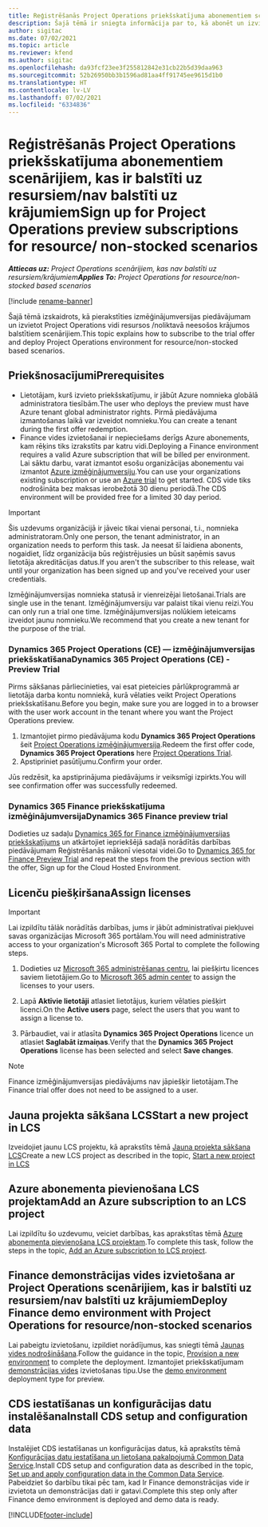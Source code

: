 ```yaml
---
title: Reģistrēšanās Project Operations priekšskatījuma abonementiem scenārijiem, kas ir balstīti uz resursiem/nav balstīti uz krājumiem
description: Šajā tēmā ir sniegta informācija par to, kā abonēt un izvietot Project Operations scenārijiem, kas ir balstīti uz resursiem/nav balstīti uz krājumiem.
author: sigitac
ms.date: 07/02/2021
ms.topic: article
ms.reviewer: kfend
ms.author: sigitac
ms.openlocfilehash: da93fcf23ee3f255812842e31cb22b5d39daa963
ms.sourcegitcommit: 52b26950bb3b1596ad81aa4ff91745ee9615d1b0
ms.translationtype: HT
ms.contentlocale: lv-LV
ms.lasthandoff: 07/02/2021
ms.locfileid: "6334836"
---
```

# <a name="sign-up-for-project-operations-preview-subscriptions-for-resource-non-stocked-scenarios"></a><span data-ttu-id="cbfef-103">Reģistrēšanās Project Operations priekšskatījuma abonementiem scenārijiem, kas ir balstīti uz resursiem/nav balstīti uz krājumiem</span><span class="sxs-lookup"><span data-stu-id="cbfef-103">Sign up for Project Operations preview subscriptions for resource/ non-stocked scenarios</span></span>

<span data-ttu-id="cbfef-104">_**Attiecas uz:** Project Operations scenārijiem, kas nav balstīti uz resursiem/krājumiem_</span><span class="sxs-lookup"><span data-stu-id="cbfef-104">_**Applies To:** Project Operations for resource/non-stocked based scenarios_</span></span>

[!include [rename-banner](~/includes/cc-data-platform-banner.md)]

<span data-ttu-id="cbfef-105">Šajā tēmā izskaidrots, kā pierakstīties izmēģinājumversijas piedāvājumam un izvietot Project Operations vidi resursos /noliktavā neesošos krājumos balstītiem scenārijiem.</span><span class="sxs-lookup"><span data-stu-id="cbfef-105">This topic explains how to subscribe to the trial offer and deploy Project Operations environment for resource/non-stocked based scenarios.</span></span>

## <a name="prerequisites"></a><span data-ttu-id="cbfef-106">Priekšnosacījumi</span><span class="sxs-lookup"><span data-stu-id="cbfef-106">Prerequisites</span></span>
- <span data-ttu-id="cbfef-107">Lietotājam, kurš izvieto priekšskatījumu, ir jābūt Azure nomnieka globālā administratora tiesībām.</span><span class="sxs-lookup"><span data-stu-id="cbfef-107">The user who deploys the preview must have Azure tenant global administrator rights.</span></span> <span data-ttu-id="cbfef-108">Pirmā piedāvājuma izmantošanas laikā var izveidot nomnieku.</span><span class="sxs-lookup"><span data-stu-id="cbfef-108">You can create a tenant during the first offer redemption.</span></span> 
- <span data-ttu-id="cbfef-109">Finance vides izvietošanai ir nepieciešams derīgs Azure abonements, kam rēķins tiks izrakstīts par katru vidi.</span><span class="sxs-lookup"><span data-stu-id="cbfef-109">Deploying a Finance environment requires a valid Azure subscription that will be billed per environment.</span></span> <span data-ttu-id="cbfef-110">Lai sāktu darbu, varat izmantot esošu organizācijas abonementu vai izmantot [Azure izmēģinājumversiju](https://azure.microsoft.com/en-us/free/).</span><span class="sxs-lookup"><span data-stu-id="cbfef-110">You can use your organizations existing subscription or use an [Azure trial](https://azure.microsoft.com/en-us/free/) to get started.</span></span> <span data-ttu-id="cbfef-111">CDS vide tiks nodrošināta bez maksas ierobežotā 30 dienu periodā.</span><span class="sxs-lookup"><span data-stu-id="cbfef-111">The CDS environment will be provided free for a limited 30 day period.</span></span>

> [!IMPORTANT]
> <span data-ttu-id="cbfef-112">Šis uzdevums organizācijā ir jāveic tikai vienai personai, t.i., nomnieka administratoram.</span><span class="sxs-lookup"><span data-stu-id="cbfef-112">Only one person, the tenant administrator, in an organization needs to perform this task.</span></span> <span data-ttu-id="cbfef-113">Ja neesat šī laidiena abonents, nogaidiet, līdz organizācija būs reģistrējusies un būsit saņēmis savus lietotāja akreditācijas datus.</span><span class="sxs-lookup"><span data-stu-id="cbfef-113">If you aren't the subscriber to this release, wait until your organization has been signed up and you've received your user credentials.</span></span>
> 
> <span data-ttu-id="cbfef-114">Izmēģinājumversijas nomnieka statusā ir vienreizējai lietošanai.</span><span class="sxs-lookup"><span data-stu-id="cbfef-114">Trials are single use in the tenant.</span></span> <span data-ttu-id="cbfef-115">Izmēģinājumversiju var palaist tikai vienu reizi.</span><span class="sxs-lookup"><span data-stu-id="cbfef-115">You can only run a trial one time.</span></span> <span data-ttu-id="cbfef-116">Izmēģinājumversijas nolūkiem ieteicams izveidot jaunu nomnieku.</span><span class="sxs-lookup"><span data-stu-id="cbfef-116">We recommend that you create a new tenant for the purpose of the trial.</span></span>


### <a name="dynamics-365-project-operations-ce---preview-trial"></a><span data-ttu-id="cbfef-117">Dynamics 365 Project Operations (CE) — izmēģinājumversijas priekšskatīšana</span><span class="sxs-lookup"><span data-stu-id="cbfef-117">Dynamics 365 Project Operations (CE) - Preview Trial</span></span> 

<span data-ttu-id="cbfef-118">Pirms sākšanas pārliecinieties, vai esat pieteicies pārlūkprogrammā ar lietotāja darba kontu nomniekā, kurā vēlaties veikt Project Operations priekšskatīšanu.</span><span class="sxs-lookup"><span data-stu-id="cbfef-118">Before you begin, make sure you are logged in to a browser with the user work account in the tenant where you want the Project Operations preview.</span></span>

1. <span data-ttu-id="cbfef-119">Izmantojiet pirmo piedāvājuma kodu **Dynamics 365 Project Operations** šeit [Project Operations izmēģinājumversija](https://aka.ms/try-po).</span><span class="sxs-lookup"><span data-stu-id="cbfef-119">Redeem the first offer code, **Dynamics 365 Project Operations** here [Project Operations Trial](https://aka.ms/try-po).</span></span>
2. <span data-ttu-id="cbfef-120">Apstipriniet pasūtījumu.</span><span class="sxs-lookup"><span data-stu-id="cbfef-120">Confirm your order.</span></span>

  <span data-ttu-id="cbfef-121">Jūs redzēsit, ka apstiprinājuma piedāvājums ir veiksmīgi izpirkts.</span><span class="sxs-lookup"><span data-stu-id="cbfef-121">You will see confirmation offer was successfully redeemed.</span></span>

### <a name="dynamics-365-finance-preview-trial"></a><span data-ttu-id="cbfef-122">Dynamics 365 Finance priekšskatījuma izmēģinājumversija</span><span class="sxs-lookup"><span data-stu-id="cbfef-122">Dynamics 365 Finance preview trial</span></span>

<span data-ttu-id="cbfef-123">Dodieties uz sadaļu [Dynamics 365 for Finance izmēģinājumversijas priekšskatījums](https://aka.ms/trypoche) un atkārtojiet iepriekšējā sadaļā norādītās darbības piedāvājumam Reģistrēšanās mākonī viesotai videi.</span><span class="sxs-lookup"><span data-stu-id="cbfef-123">Go to [Dynamics 365 for Finance Preview Trial](https://aka.ms/trypoche) and repeat the steps from the previous section with the offer, Sign up for the Cloud Hosted Environment.</span></span>  

## <a name="assign-licenses"></a><span data-ttu-id="cbfef-124">Licenču piešķiršana</span><span class="sxs-lookup"><span data-stu-id="cbfef-124">Assign licenses</span></span>

> [!IMPORTANT]
> <span data-ttu-id="cbfef-125">Lai izpildītu tālāk norādītās darbības, jums ir jābūt administratīvai piekļuvei savas organizācijas Microsoft 365 portālam.</span><span class="sxs-lookup"><span data-stu-id="cbfef-125">You will need administrative access to your organization's Microsoft 365 Portal to complete the following steps.</span></span>

1. <span data-ttu-id="cbfef-126">Dodieties uz [Microsoft 365 administrēšanas centru](https://portal.office.com/), lai piešķirtu licences saviem lietotājiem.</span><span class="sxs-lookup"><span data-stu-id="cbfef-126">Go to [Microsoft 365 admin center](https://portal.office.com/) to assign the licenses to your users.</span></span>

2. <span data-ttu-id="cbfef-127">Lapā **Aktīvie lietotāji** atlasiet lietotājus, kuriem vēlaties piešķirt licenci.</span><span class="sxs-lookup"><span data-stu-id="cbfef-127">On the **Active users** page, select the users that you want to assign a license to.</span></span>

3. <span data-ttu-id="cbfef-128">Pārbaudiet, vai ir atlasīta **Dynamics 365 Project Operations** licence un atlasiet **Saglabāt izmaiņas**.</span><span class="sxs-lookup"><span data-stu-id="cbfef-128">Verify that the **Dynamics 365 Project Operations** license has been selected and select **Save changes**.</span></span>

> [!NOTE]
> <span data-ttu-id="cbfef-129">Finance izmēģinājumversijas piedāvājums nav jāpiešķir lietotājam.</span><span class="sxs-lookup"><span data-stu-id="cbfef-129">The Finance trial offer does not need to be assigned to a user.</span></span>

## <a name="start-a-new-project-in-lcs"></a><span data-ttu-id="cbfef-130">Jauna projekta sākšana LCS</span><span class="sxs-lookup"><span data-stu-id="cbfef-130">Start a new project in LCS</span></span>

<span data-ttu-id="cbfef-131">Izveidojiet jaunu LCS projektu, kā aprakstīts tēmā [Jauna projekta sākšana LCS](create-lcs-project.md)</span><span class="sxs-lookup"><span data-stu-id="cbfef-131">Create a new LCS project as described in the topic, [Start a new project in LCS](create-lcs-project.md)</span></span>

## <a name="add-an-azure-subscription-to-an-lcs-project"></a><span data-ttu-id="cbfef-132">Azure abonementa pievienošana LCS projektam</span><span class="sxs-lookup"><span data-stu-id="cbfef-132">Add an Azure subscription to an LCS project</span></span>

<span data-ttu-id="cbfef-133">Lai izpildītu šo uzdevumu, veiciet darbības, kas aprakstītas tēmā [Azure abonementa pievienošana LCS projektam](resource-add-azure-subscription-lcs-project.md).</span><span class="sxs-lookup"><span data-stu-id="cbfef-133">To complete this task, follow the steps in the topic, [Add an Azure subscription to LCS project](resource-add-azure-subscription-lcs-project.md).</span></span>

## <a name="deploy-finance-demo-environment-with-project-operations-for-resourcenon-stocked-scenarios"></a><span data-ttu-id="cbfef-134">Finance demonstrācijas vides izvietošana ar Project Operations scenārijiem, kas ir balstīti uz resursiem/nav balstīti uz krājumiem</span><span class="sxs-lookup"><span data-stu-id="cbfef-134">Deploy Finance demo environment with Project Operations for resource/non-stocked scenarios</span></span>

<span data-ttu-id="cbfef-135">Lai pabeigtu izvietošanu, izpildiet norādījumus, kas sniegti tēmā [Jaunas vides nodrošināšana](resource-provision-new-environment.md).</span><span class="sxs-lookup"><span data-stu-id="cbfef-135">Follow the guidance in the topic, [Provision a new environment](resource-provision-new-environment.md) to complete the deployment.</span></span> <span data-ttu-id="cbfef-136">Izmantojiet priekšskatījumam [demonstrācijas vides](/dynamics365/fin-ops-core/dev-itpro/deployment/deploy-demo-environment) izvietošanas tipu.</span><span class="sxs-lookup"><span data-stu-id="cbfef-136">Use the [demo environment](/dynamics365/fin-ops-core/dev-itpro/deployment/deploy-demo-environment) deployment type for preview.</span></span> 

## <a name="install-cds-setup-and-configuration-data"></a><span data-ttu-id="cbfef-137">CDS iestatīšanas un konfigurācijas datu instalēšana</span><span class="sxs-lookup"><span data-stu-id="cbfef-137">Install CDS setup and configuration data</span></span>

<span data-ttu-id="cbfef-138">Instalējiet CDS iestatīšanas un konfigurācijas datus, kā aprakstīts tēmā [Konfigurācijas datu iestatīšana un lietošana pakalpojumā Common Data Service](resource-apply-pro-setup-config-data.md).</span><span class="sxs-lookup"><span data-stu-id="cbfef-138">Install CDS setup and configuration data as described in the topic, [Set up and apply configuration data in the Common Data Service](resource-apply-pro-setup-config-data.md).</span></span>
<span data-ttu-id="cbfef-139">Pabeidziet šo darbību tikai pēc tam, kad Ir Finance demonstrācijas vide ir izvietota un demonstrācijas dati ir gatavi.</span><span class="sxs-lookup"><span data-stu-id="cbfef-139">Complete this step only after Finance demo environment is deployed and demo data is ready.</span></span>


[!INCLUDE[footer-include](../includes/footer-banner.md)]
